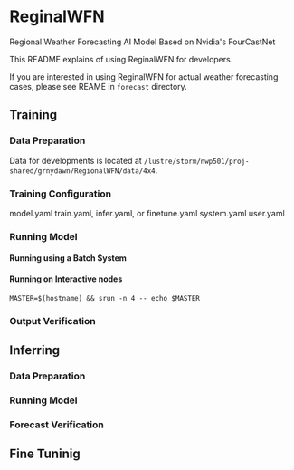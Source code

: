 # ReginalWFN
Regional Weather Forecasting AI Model Based on Nvidia's FourCastNet

This README explains of using ReginalWFN for developers.

If you are interested in using ReginalWFN for actual weather forecasting cases,
please see REAME in `forecast` directory.

## Training

### Data Preparation

Data for developments is located at `/lustre/storm/nwp501/proj-shared/grnydawn/RegionalWFN/data/4x4`.

### Training Configuration

model.yaml
train.yaml, infer.yaml, or finetune.yaml
system.yaml
user.yaml

### Running Model

#### Running using a Batch System


#### Running on Interactive nodes

```
MASTER=$(hostname) && srun -n 4 -- echo $MASTER
```

### Output Verification


## Inferring

### Data Preparation


### Running Model


### Forecast Verification


## Fine Tuninig
